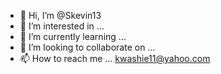 - 👋 Hi, I’m @Skevin13
- 👀 I’m interested in ...
- 🌱 I’m currently learning ...
- 💞️ I’m looking to collaborate on ...
- 📫 How to reach me ... kwashie11@yahoo.com 

<!---
Skevin13/Skevin13 is a ✨ special ✨ repository because its `README.md` (this file) appears on your GitHub profile.
You can click the Preview link to take a look at your changes.
--->
